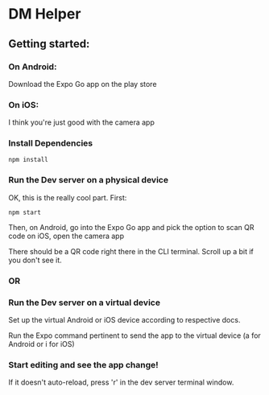 # DM Helper
## Getting started:

### On Android:
Download the Expo Go app on the play store
### On iOS:
I think you're just good with the camera app

### Install Dependencies
```
npm install
```

### Run the Dev server on a physical device

OK, this is the really cool part. First: 
```
npm start
```
Then, 
on Android, go into the Expo Go app and pick the option to scan QR code
on iOS, open the camera app

There should be a QR code right there in the CLI terminal. Scroll up a bit if you don't see it.

### OR

### Run the Dev server on a virtual device

Set up the virtual Android or iOS device according to respective docs.

Run the Expo command pertinent to send the app to the virtual device (a for Android or i for iOS)

### Start editing and see the app change! 

If it doesn't auto-reload, press 'r' in the dev server terminal window.